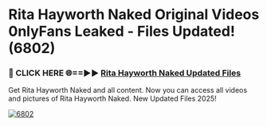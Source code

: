 # Rita Hayworth Naked Original Videos 0nlyFans Leaked - Files Updated! (6802)

<h3>🔴 CLICK HERE 🌐==►► <a href="https://tinyurl.com/up5wt9bj" rel="nofollow">Rita Hayworth Naked Updated Files</a></h3>

Get Rita Hayworth Naked and all content. Now you can access all videos and pictures of Rita Hayworth Naked. New Updated Files 2025!

[![6802](https://i.imgur.com/ABiUzMV.gif)](https://tinyurl.com/up5wt9bj)
